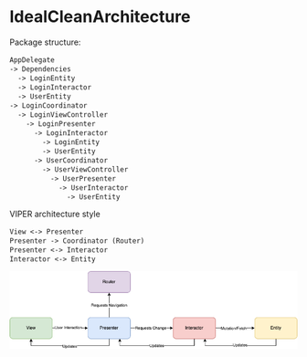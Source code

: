 # IdealCleanArchitecture

Package structure:
```
AppDelegate
-> Dependencies
  -> LoginEntity
  -> LoginInteractor
  -> UserEntity
-> LoginCoordinator
  -> LoginViewController
    -> LoginPresenter
      -> LoginInteractor
        -> LoginEntity
        -> UserEntity
      -> UserCoordinator
        -> UserViewController
          -> UserPresenter
            -> UserInteractor
              -> UserEntity
```

VIPER architecture style
```
View <-> Presenter
Presenter -> Coordinator (Router)
Presenter <-> Interactor
Interactor <-> Entity
```
![VIPER](viper.png)
